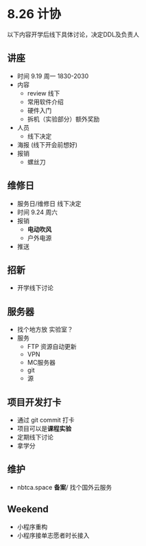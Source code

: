 # 8.26 计协

以下内容开学后线下具体讨论，决定DDL及负责人

## 讲座

- 时间 9.19 周一 1830-2030
- 内容
  - review 线下
  - 常用软件介绍
  - 硬件入门
  - 拆机（实验部分）额外奖励
- 人员
  - 线下决定
- 海报 (线下开会前想好)
- 报销
  - 螺丝刀

## 维修日

- 服务日/维修日 线下决定
- 时间 9.24 周六
- 报销
  - **电动吹风**
  - 户外电源
- 推送

## 招新

- 开学线下讨论

## 服务器

- 找个地方放 实验室？
- 服务
  - FTP 资源自动更新
  - VPN
  - MC服务器
  - git
  - 源

## 项目开发打卡

- 通过 git commit 打卡
- 项目可以是**课程实验**
- 定期线下讨论
- 拿学分

## 维护

- nbtca.space **备案**/ 找个国外云服务

## Weekend

- 小程序重构
- 小程序接单志愿者时长接入
